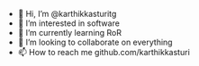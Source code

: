 - 👋 Hi, I’m @karthikkasturitg
- 👀 I’m interested in software
- 🌱 I’m currently learning RoR
- 💞️ I’m looking to collaborate on everything
- 📫 How to reach me github.com/karthikkasturi

<!---
karthikkasturitg/karthikkasturitg is a ✨ special ✨ repository because its `README.md` (this file) appears on your GitHub profile.
You can click the Preview link to take a look at your changes.
--->
